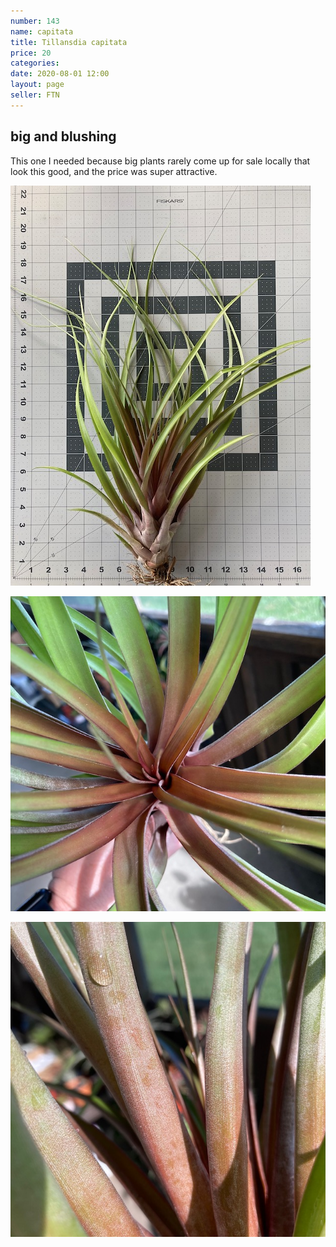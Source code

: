 ```yaml
---
number: 143
name: capitata
title: Tillansdia capitata
price: 20
categories: 
date: 2020-08-01 12:00
layout: page
seller: FTN
---
```

## big and blushing

This one I needed because big plants rarely come up for sale locally that look this good, and the price was super attractive.

!["Tillandsia capitata"](/i/IMG_0518.jpeg "Tillandsia capitata")

!["Tillandsia capitata"](/i/IMG_0520.jpeg "Tillandsia capitata")

!["Tillandsia capitata"](/i/IMG_0536.jpeg "Tillandsia capitata")
